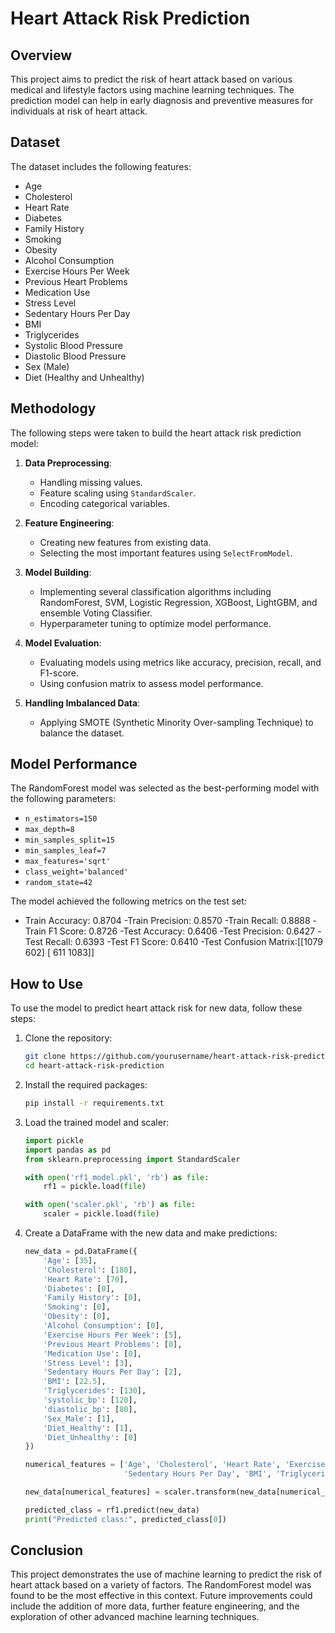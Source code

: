 # Heart Attack Risk Prediction

## Overview

This project aims to predict the risk of heart attack based on various medical and lifestyle factors using machine learning techniques. The prediction model can help in early diagnosis and preventive measures for individuals at risk of heart attack.

## Dataset

The dataset includes the following features:
- Age
- Cholesterol
- Heart Rate
- Diabetes
- Family History
- Smoking
- Obesity
- Alcohol Consumption
- Exercise Hours Per Week
- Previous Heart Problems
- Medication Use
- Stress Level
- Sedentary Hours Per Day
- BMI
- Triglycerides
- Systolic Blood Pressure
- Diastolic Blood Pressure
- Sex (Male)
- Diet (Healthy and Unhealthy)

## Methodology

The following steps were taken to build the heart attack risk prediction model:

1. **Data Preprocessing**:
   - Handling missing values.
   - Feature scaling using `StandardScaler`.
   - Encoding categorical variables.

2. **Feature Engineering**:
   - Creating new features from existing data.
   - Selecting the most important features using `SelectFromModel`.

3. **Model Building**:
   - Implementing several classification algorithms including RandomForest, SVM, Logistic Regression, XGBoost, LightGBM, and ensemble Voting Classifier.
   - Hyperparameter tuning to optimize model performance.

4. **Model Evaluation**:
   - Evaluating models using metrics like accuracy, precision, recall, and F1-score.
   - Using confusion matrix to assess model performance.

5. **Handling Imbalanced Data**:
   - Applying SMOTE (Synthetic Minority Over-sampling Technique) to balance the dataset.

## Model Performance

The RandomForest model was selected as the best-performing model with the following parameters:

- `n_estimators=150`
- `max_depth=8`
- `min_samples_split=15`
- `min_samples_leaf=7`
- `max_features='sqrt'`
- `class_weight='balanced'`
- `random_state=42`

The model achieved the following metrics on the test set:
- Train Accuracy: 0.8704
-Train Precision: 0.8570
-Train Recall: 0.8888
-Train F1 Score: 0.8726
-Test Accuracy: 0.6406
-Test Precision: 0.6427
-Test Recall: 0.6393
-Test F1 Score: 0.6410
-Test Confusion Matrix:[[1079  602]
 [ 611 1083]]

## How to Use

To use the model to predict heart attack risk for new data, follow these steps:

1. Clone the repository:
    ```bash
    git clone https://github.com/yourusername/heart-attack-risk-prediction.git
    cd heart-attack-risk-prediction
    ```

2. Install the required packages:
    ```bash
    pip install -r requirements.txt
    ```

3. Load the trained model and scaler:
    ```python
    import pickle
    import pandas as pd
    from sklearn.preprocessing import StandardScaler

    with open('rf1_model.pkl', 'rb') as file:
        rf1 = pickle.load(file)

    with open('scaler.pkl', 'rb') as file:
        scaler = pickle.load(file)
    ```

4. Create a DataFrame with the new data and make predictions:
    ```python
    new_data = pd.DataFrame({
        'Age': [35],
        'Cholesterol': [180],
        'Heart Rate': [70],
        'Diabetes': [0],
        'Family History': [0],
        'Smoking': [0],
        'Obesity': [0],
        'Alcohol Consumption': [0],
        'Exercise Hours Per Week': [5],
        'Previous Heart Problems': [0],
        'Medication Use': [0],
        'Stress Level': [3],
        'Sedentary Hours Per Day': [2],
        'BMI': [22.5],
        'Triglycerides': [130],
        'systolic_bp': [120],
        'diastolic_bp': [80],
        'Sex_Male': [1],
        'Diet_Healthy': [1],
        'Diet_Unhealthy': [0]
    })

    numerical_features = ['Age', 'Cholesterol', 'Heart Rate', 'Exercise Hours Per Week', 'Stress Level',
                          'Sedentary Hours Per Day', 'BMI', 'Triglycerides', 'systolic_bp', 'diastolic_bp']
    
    new_data[numerical_features] = scaler.transform(new_data[numerical_features])
    
    predicted_class = rf1.predict(new_data)
    print("Predicted class:", predicted_class[0])
    ```

## Conclusion

This project demonstrates the use of machine learning to predict the risk of heart attack based on a variety of factors. The RandomForest model was found to be the most effective in this context. Future improvements could include the addition of more data, further feature engineering, and the exploration of other advanced machine learning techniques.


